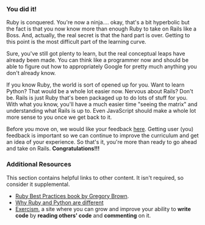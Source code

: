 ### You did it!
Ruby is conquered.  You're now a ninja.... okay, that's a bit hyperbolic but the fact is that you now know more than enough Ruby to take on Rails like a Boss.  And, actually, the real secret is that the hard part is over.  Getting to this point is the most difficult part of the learning curve.

Sure, you've still got plenty to learn, but the real conceptual leaps have already been made.  You can think like a programmer now and should be able to figure out how to appropriately Google for pretty much anything you don't already know.  

If you know Ruby, the world is sort of opened up for you.  Want to learn Python?  That would be a whole lot easier now.  Nervous about Rails?  Don't be.  Rails is just Ruby that's been packaged up to do lots of stuff for you.  With what you know, you'll have a much easier time "seeing the matrix" and understanding what Rails is up to.  Even JavaScript should make a whole lot more sense to you once we get back to it.

Before you move on, we would like your feedback [here](https://docs.google.com/forms/d/e/1FAIpQLSdYksRBRg_0GzcYxzm5Csikfhj2Nceh2ifMYRmfMH6quwRRDw/viewform?usp=sf_link). Getting user (you) feedback is important so we can continue to improve the curriculum and get an idea of your experience. So that's it, you're more than ready to go ahead and take on Rails.  **Congratulations!!!**

### Additional Resources
This section contains helpful links to other content. It isn't required, so consider it supplemental.

* [Ruby Best Practices book by Gregory Brown](http://it-ebooks.info/book/178/).
* [Why Ruby and Python are different](http://stackoverflow.com/questions/1113611/what-does-ruby-have-that-python-doesnt-and-vice-versa?rq=1)
* [Exercism](http://exercism.org/), a site where you can grow and improve your ability to **write code** by **reading others' code** and **commenting** on it.
